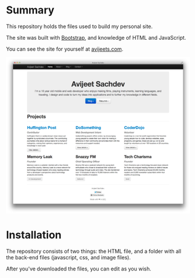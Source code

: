 Summary
====

This repository holds the files used to build my personal site. 

The site was built with [Bootstrap](https://github.com/twitter/bootstrap), and knowledge of HTML and JavaScript.

You can see the site for yourself at [avijeets.com](http://avijeets.com/).

<img src="https://github.com/avijeets/avijeets.com/raw/master/img/index.png" alt="Preview">


Installation
====

The repository consists of two things: the HTML file, and a folder with all the back-end files (javascript, css, and image files).

After you've downloaded the files, you can edit as you wish.
